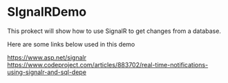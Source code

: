 # SIgnalRDemo

This prokect will show how to use SignalR to get changes from a database.

Here are some links below used in this demo

  https://www.asp.net/signalr
  https://www.codeproject.com/articles/883702/real-time-notifications-using-signalr-and-sql-depe
  
  
